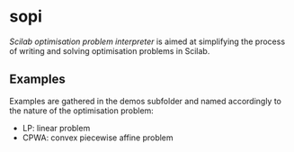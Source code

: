 # sopi

*Scilab optimisation problem interpreter* is aimed at simplifying the process of writing and solving optimisation problems in Scilab.


## Examples

Examples are gathered in the demos subfolder and named accordingly to the nature of the optimisation problem:

- LP: linear problem
- CPWA: convex piecewise affine problem

